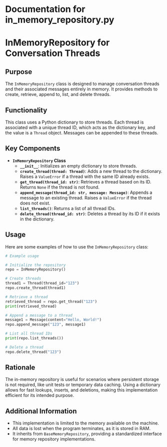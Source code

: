# Documentation for in_memory_repository.py 

# InMemoryRepository for Conversation Threads

## Purpose
The `InMemoryRepository` class is designed to manage conversation threads and their associated messages entirely in memory. It provides methods to create, retrieve, append to, list, and delete threads.

## Functionality
This class uses a Python dictionary to store threads. Each thread is associated with a unique thread ID, which acts as the dictionary key, and the value is a `Thread` object. Messages can be appended to these threads.

## Key Components
- **`InMemoryRepository` Class**
  - **`__init__`**: Initializes an empty dictionary to store threads.
  - **`create_thread(thread: Thread)`**: Adds a new thread to the dictionary. Raises a `ValueError` if a thread with the same ID already exists.
  - **`get_thread(thread_id: str)`**: Retrieves a thread based on its ID. Returns `None` if the thread is not found.
  - **`append_message(thread_id: str, message: Message)`**: Appends a message to an existing thread. Raises a `ValueError` if the thread does not exist.
  - **`list_threads()`**: Returns a list of all thread IDs.
  - **`delete_thread(thread_id: str)`**: Deletes a thread by its ID if it exists in the dictionary.

## Usage
Here are some examples of how to use the `InMemoryRepository` class:

```python
# Example usage

# Initialize the repository
repo = InMemoryRepository()

# Create threads
thread1 = Thread(thread_id="123")
repo.create_thread(thread1)

# Retrieve a thread
retrieved_thread = repo.get_thread("123")
print(retrieved_thread)

# Append a message to a thread
message1 = Message(content="Hello, World!")
repo.append_message("123", message1)

# List all thread IDs
print(repo.list_threads())

# Delete a thread
repo.delete_thread("123")
```

## Rationale
The in-memory repository is useful for scenarios where persistent storage is not required, like unit tests or temporary data caching. Using a dictionary allows for fast lookups, inserts, and deletions, making this implementation efficient for its intended purpose.

## Additional Information
- This implementation is limited to the memory available on the machine.
- All data is lost when the program terminates, as it is stored in RAM.
- It inherits from `BaseMemoryRepository`, providing a standardized interface for memory repository implementations.
